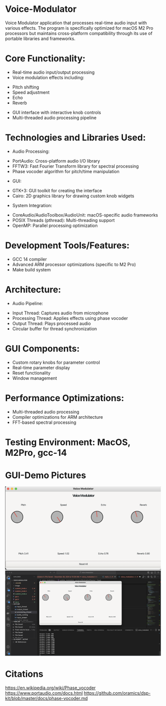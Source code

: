 # Voice-Modulator
Voice Modulator application that processes real-time audio input with various effects. The program is specifically optimized for macOS M2 Pro processors but maintains cross-platform compatibility through its use of portable libraries and frameworks.

# Core Functionality:
* Real-time audio input/output processing
* Voice modulation effects including:
- Pitch shifting
- Speed adjustment
- Echo
- Reverb
* GUI interface with interactive knob controls
* Multi-threaded audio processing pipeline

# Technologies and Libraries Used:
* Audio Processing:
- PortAudio: Cross-platform audio I/O library
- FFTW3: Fast Fourier Transform library for spectral processing
- Phase vocoder algorithm for pitch/time manipulation
* GUI:
- GTK+3: GUI toolkit for creating the interface
- Cairo: 2D graphics library for drawing custom knob widgets
* System Integration:
- CoreAudio/AudioToolbox/AudioUnit: macOS-specific audio frameworks
- POSIX Threads (pthread): Multi-threading support
- OpenMP: Parallel processing optimization

# Development Tools/Features:
- GCC 14 compiler
- Advanced ARM processor optimizations (specific to M2 Pro)
- Make build system

# Architecture:
* Audio Pipeline:
- Input Thread: Captures audio from microphone
- Processing Thread: Applies effects using phase vocoder
- Output Thread: Plays processed audio
- Circular buffer for thread synchronization

# GUI Components:
* Custom rotary knobs for parameter control
* Real-time parameter display
* Reset functionality
* Window management

# Performance Optimizations:
* Multi-threaded audio processing
* Compiler optimizations for ARM architecture
* FFT-based spectral processing

# Testing Environment: MacOS, M2Pro, gcc-14

# GUI-Demo Pictures
![1735766761250](image/README/1735766761250.png)
![1735766738225](image/README/1735766738225.png)

# Citations
https://en.wikipedia.org/wiki/Phase_vocoder
https://www.portaudio.com/docs.html
https://github.com/oramics/dsp-kit/blob/master/docs/phase-vocoder.md
